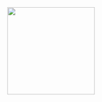 <!---
- 👋 Hi, I’m @ricardobr3no<br>
- 👀 I’m interested in backend and game develop<br>
- 🌱 I’m currently learning Game develop in Godot<br>
--->
<a href="https://github.com/anuraghazra/convoychat">
  <img height=200 align="center" src="https://github-readme-stats.vercel.app/api/top-langs?username=ricardobr3no&layout=compact&langs_count=8&card_width=320" />
</a>

<!---
ricardobr3no/ricardobr3no is a ✨ special ✨ repository because its `README.md` (this file) appears on your GitHub profile.
You can click the Preview link to take a look at your changes.
--->
